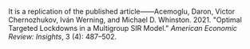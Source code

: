 It is a replication of the published article——Acemoglu, Daron, Victor Chernozhukov, Iván Werning, and Michael D. Whinston. 2021. "Optimal Targeted Lockdowns in a Multigroup SIR Model." *American Economic Review: Insights*, 3 (4): 487–502.
